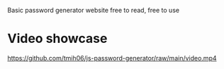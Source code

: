 Basic password generator website
free to read, free to use

# Video showcase
https://github.com/tmih06/js-password-generator/raw/main/video.mp4
